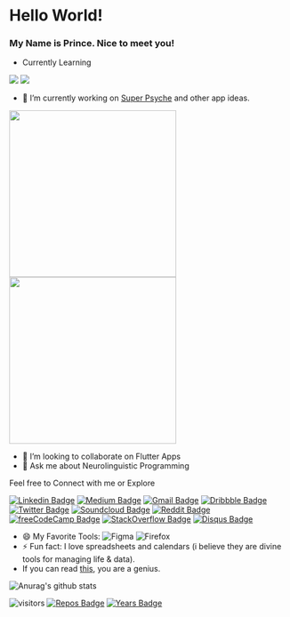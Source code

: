 # Hello World!
### My Name is Prince. Nice to meet you! 

* Currently Learning

<img src="https://img.shields.io/badge/dart-%230175C2.svg?&style=for-the-badge&logo=dart&logoColor=white"/>  <img src="https://img.shields.io/badge/flutter-%230175C2.svg?&style=for-the-badge&logo=flutter&logoColor=white"/>

- 🔭 I’m currently working on [Super Psyche](https://github.com/33nanoseconds/SuperIntelligence_Psyche) and other app ideas. 

<img src="https://github.com/33nanoseconds/Super_Psyche/blob/master/Images/1595285323180.png" width=300 >  <img src="https://github.com/33nanoseconds/Super_Psyche/blob/master/Images/2.png" width=300 >

- 👯 I’m looking to collaborate on Flutter Apps
- 💬 Ask me about Neurolinguistic Programming 

Feel free to Connect with me or Explore

[![Linkedin Badge](https://img.shields.io/badge/-33nanoseconds-blue?style=flat-square&logo=Linkedin&logoColor=white&link=https://www.linkedin.com/in/33nanoseconds/)](https://www.linkedin.com/in/33nanoseconds/)  [![Medium Badge](https://img.shields.io/badge/-@33nanoseconds-03a57a?style=flat-square&labelColor=000000&logo=Medium&link=https://medium.com/@33nanoseconds/)](https://medium.com/@33nanoseconds)  [![Gmail Badge](https://img.shields.io/badge/-33nano@pm.me-c14438?style=flat-square&logo=Gmail&logoColor=white&link=mailto:33nano@pm.me)](mailto:33nano@pm.me)  [![Dribbble Badge](https://img.shields.io/badge/-33nanoseconds-purple?style=flat-square&logo=dribbble&logoColor=white&link=https://www.dribbble.com/33nanoseconds)](https://www.dribbble.com/33nanoseconds) [![Twitter Badge](https://img.shields.io/badge/-33Nanoseconds-blue?style=flat-square&logo=twitter&logoColor=white&link=https://www.twitter.com/33Nanoseconds)](https://www.twitter.com/33Nanoseconds) [![Soundcloud Badge](https://img.shields.io/badge/-33Nanoseconds-orange?style=flat-square&logo=soundcloud&logoColor=white&link=https://ujomusic.com/portal/musicgroup/849)](https://ujomusic.com/portal/musicgroup/849) [![Reddit Badge](https://img.shields.io/badge/-33Nanoseconds-orange?style=flat-square&logo=reddit&logoColor=white&link=https://reddit.com/user/33nanoseconds)](https://reddit.com/user/33nanoseconds) [![freeCodeCamp Badge](https://img.shields.io/badge/-Kinky_Therapist-black?style=flat-square&logo=freecodecamp&logoColor=white&link=https://freecodecamp.org/kinky_therapist)](https://freecodecamp.org/kinky_therapist)  [![StackOverflow Badge](https://img.shields.io/badge/-33nanoseconds-orange?style=flat-square&logo=stackoverflow&logoColor=white&link=https://stackoverflow.com/users/13772339/33nanoseconds?tab=profile)](https://stackoverflow.com/users/13772339/33nanoseconds?tab=profile) [![Disqus Badge](https://img.shields.io/badge/-33nanoseconds-blue?style=flat-square&logo=disqus&logoColor=white&link=https://disqus.com/by/33nanoseconds/)](https://disqus.com/by/33nanoseconds/)

- 😄 My Favorite Tools: ![Figma](https://img.shields.io/badge/-Figma-black?style=flat-square&logo=figma) ![Firefox](https://img.shields.io/badge/-Firefox-black?style=flat-square&logo=firefox)
- ⚡ Fun fact: I love spreadsheets and calendars (i believe they are divine tools for managing life & data). 
- If you can read [this](https://sheets.arcaneoffice.com/View.aspx?info=eyJmbiI6IkRhdGEgQ29uc3VtcHRpb24ueGxzeCIsImwiOiJodHRwczovL2dhaWEuYmxvY2tzdGFjay5vcmcvaHViLzEzcTViOTJUekN1cnFLdWJ5OTI5eVNWR2NkZnJNOUNOTkQvODA4ZTgxODBjYzc3YjhjN2JhZDNlMTc5MzRiZTFlZmFhYTNiMTQ5ODhiNjY2MzczZWMxZWZjZGM3MjI2NjZmZCIsInBrIjoiM2UyNTQ4ZWQ2YmIzNTZjMGQ3ZGY3MGM4ZDk3OTA5NjQ4MjY0MDdjOGNlNjY1YmFiZDk2MjA0ZmViNzdmMjI1ZiIsIml2IjoiMzRiMzZlNmY3MzAxODM2OTNiMTk0ZjVmOTUwODk3NzkifQ==), you are a genius. 

![Anurag's github stats](https://github-readme-stats.vercel.app/api?username=33nanoseconds&show_icons=true&theme=radical)
<!-- [![Top Langs](https://github-readme-stats.vercel.app/api/top-langs/?username=33nanoseconds&layout=compact)](https://github.com/anuraghazra/github-readme-stats)
--> <!-- Add this later--> 

 ![visitors](https://visitor-badge.laobi.icu/badge?page_id=33nanoseconds.33nanoseconds) [![Repos Badge](https://badges.pufler.dev/repos/33nanoseconds)](https://badges.pufler.dev)  [![Years Badge](https://badges.pufler.dev/years/33nanoseconds)](https://badges.pufler.dev)
 
 <!-- The icons are from here https://simpleicons.org If it doesnt exist here, dont use it. Its too much work to fetch icons from other sites 
And dont forget. Its all thanks to shield.io - use it for other stuff. Continue the format from here.
This is my reference https://github.com/abhisheknaiidu/awesome-github-profile-readme
-->
 <!-- More links here https://www.artstation.com/o33_nanoseconds (logo exists, but add when you upload stuff)
https://www.pinterest.com/33Nanoseconds/ (logo exists, but add later)
https://www.behance.net/drqueef (logo exists, but add later)
https://unsplash.com/@33nanoseconds (logo exists, but add later)
https://gumroad.com/33nanoseconds (logo exists, add later)
https://ko-fi.com/33nano (logo exists, later)
https://drive.google.com/drive/folders/1V5QgO-YrauzXt4EL7a9oEPrIINPuUuQH?usp=sharing (logo exists, later)
https://spectrum.chat/users/33nanoseconds?tab=posts (logo exists, add later)
https://www.youtube.com/channel/UCOdjC-y5VobaBlYN53V_M6w (logo exists, add later)
https://dev.to/kinky_therapist (logo exists, later)


Difference section https://www.paypal.me/ptn10606 
ETH: 0x8aa243EcCb8a4cf7E4C8E54B83989C873a36626d
DAI: 0xb9337c00F7f1E74C068a885446b7C2848916A154
BTC: 1PPAY1XWNEWiqa97U3yEDqX1Qrvh2k9PJG


https://steemit.com/@drqueef (logo exists) 

Include favorite open source projects/ favorite tools (you decide)
ublock origin (logo exists). tachiyomi, magisk (logo exists), metamask, atom (logo exists), ipfs (logo exists)

-->
